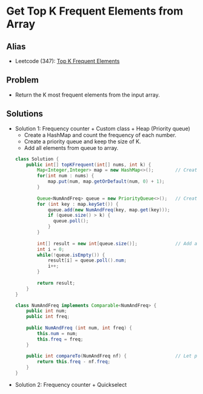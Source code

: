 # Get Top K Frequent Elements from Array

## Alias
- Leetcode (347): [Top K Frequent Elements](https://leetcode.com/problems/top-k-frequent-elements/)

## Problem
- Return the K most frequent elements from the input array.

## Solutions
- Solution 1: Frequency counter + Custom class + Heap (Priority queue)
   - Create a HashMap and count the frequency of each number.
   - Create a priority queue and keep the size of K.
   - Add all elements from queue to array.
  ```java
  class Solution {
      public int[] topKFrequent(int[] nums, int k) {
          Map<Integer,Integer> map = new HashMap<>();        // Create a hashmap and count the frequency of each number
          for(int num : nums) {                            
              map.put(num, map.getOrDefault(num, 0) + 1);
          }
        
          Queue<NumAndFreq> queue = new PriorityQueue<>();   // Create a priority queue and keep the size of k
          for (int key : map.keySet()) {                     
              queue.add(new NumAndFreq(key, map.get(key)));
              if (queue.size() > k) {
                queue.poll();
              }
          }
        
          int[] result = new int[queue.size()];              // Add all elements from queue to array
          int i = 0;
          while(!queue.isEmpty()) {                          
              result[i] = queue.poll().num;
              i++;
          }
        
          return result;
      }
  }

  class NumAndFreq implements Comparable<NumAndFreq> {
      public int num;
      public int freq;
    
      public NumAndFreq (int num, int freq) {
          this.num = num;
          this.freq = freq;
      }
    
      public int compareTo(NumAndFreq nf) {                  // Let priority queue sorted as freq descending order
          return this.freq - nf.freq;
      }
  }
  ```
- Solution 2: Frequency counter + Quickselect
